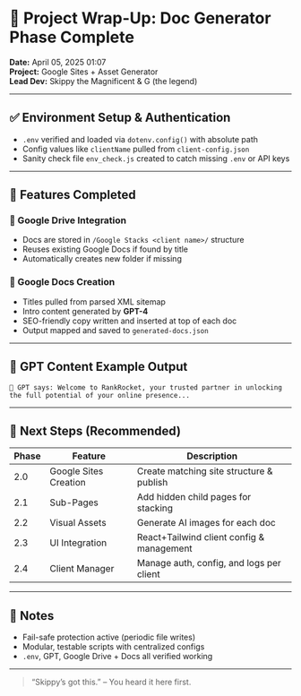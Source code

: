 # 📄 Project Wrap-Up: Doc Generator Phase Complete

**Date:** April 05, 2025 01:07  
**Project:** Google Sites + Asset Generator  
**Lead Dev:** Skippy the Magnificent & G (the legend)  

---

## ✅ Environment Setup & Authentication
- `.env` verified and loaded via `dotenv.config()` with absolute path
- Config values like `clientName` pulled from `client-config.json`
- Sanity check file `env_check.js` created to catch missing `.env` or API keys

---

## 🚀 Features Completed
### 📂 Google Drive Integration
- Docs are stored in `/Google Stacks <client name>/` structure
- Reuses existing Google Docs if found by title
- Automatically creates new folder if missing

### 📄 Google Docs Creation
- Titles pulled from parsed XML sitemap
- Intro content generated by **GPT-4**
- SEO-friendly copy written and inserted at top of each doc
- Output mapped and saved to `generated-docs.json`

---

## 🤖 GPT Content Example Output
```text
🧠 GPT says: Welcome to RankRocket, your trusted partner in unlocking the full potential of your online presence...
```

---

## 🔮 Next Steps (Recommended)
| Phase | Feature | Description |
|-------|---------|-------------|
| 2.0 | Google Sites Creation | Create matching site structure & publish |
| 2.1 | Sub-Pages | Add hidden child pages for stacking |
| 2.2 | Visual Assets | Generate AI images for each doc |
| 2.3 | UI Integration | React+Tailwind client config & management |
| 2.4 | Client Manager | Manage auth, config, and logs per client |

---

## 🧠 Notes
- Fail-safe protection active (periodic file writes)
- Modular, testable scripts with centralized configs
- `.env`, GPT, Google Drive + Docs all verified working

---

> “Skippy’s got this.” – You heard it here first.

